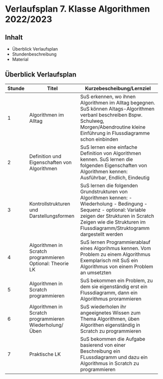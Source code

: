 # Verlaufsplan 7. Klasse Algorithmen 2022/2023
## Inhalt 
* Überblick Verlaufsplan
* Stundenbeschreibung
* Material

## Überblick Verlaufsplan
| Stunde | Titel                                                     | Kurzebescheibung/Lernziel                                                                                                                                                                                                              |
|--------|-----------------------------------------------------------|----------------------------------------------------------------------------------------------------------------------------------------------------------------------------------------------------------------------------------------|
| 1      | Algorithmen im Alltag                                     | SuS erkennen, wo ihnen Algorithmen im Alltag begegnen. SuS können Altags-Algorithmen verbanl beschreiben  Bspw. Schulweg, Morgen/Abendroutine kleine Einführung in Flussdiagramme schon einbinden                                      |
| 2      | Definition und Eigenschaften von Algorithmen              | SuS lernen eine einfache Definition von Algorithmen kennen. SuS lernen die folgenden Eigenschaften von Algorithmen kennen: Ausführbar, Endlich, Eindeutig                                                                              |
| 3      | Kontrollstrukturen und Darstellungsformen                 | SuS lernen die folgenden Grundstrukturen von Algorithmen kennen: - Wiederholung - Bedingung - Sequenz - optional: Variable zeigen der Strukturen in Scratch Zeigen wie die Strukturen im Flussdiagramm/Struktogramm dargestellt werden |
| 4      | Algorithmen in Scratch programmieren  Optional: Theorie LK | SuS lernen Programmierablauf eines Algorihmus kennen. Vom Problem zu einem Algorithmus Exemplarisch mit SuS ein Algorithmus von einem Problem an umsetzten                                                                             |
| 5      | Algorithmen in Scratch programmieren                      | SuS bekommen ein Problem, zu dem sie eigenständig erst ein Flussdiagramm, dann ein Algorithmus prorammieren                                                                                                                            |
| 6      | Algorithmen in Scratch programmieren Wiederholung/Üben    | SuS wiederholen ihr angeeignetes Wissen zum Thema Algorithmen, üben Algorithen eigenständig in Scratch zu programmieren                                                                                                                |
| 7      | Praktische LK                                             | SuS bekommen die Aufgabe basierend von einer Beschreibung ein FLussdiagramm und dazu ein Algorithmus in Scratch zu programmieren                                                                                                       |
